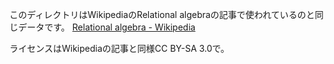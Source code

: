 このディレクトリはWikipediaのRelational algebraの記事で使われているのと同じデータです。
[Relational algebra - Wikipedia](https://en.wikipedia.org/wiki/Relational_algebra)

ライセンスはWikipediaの記事と同様CC BY-SA 3.0で。